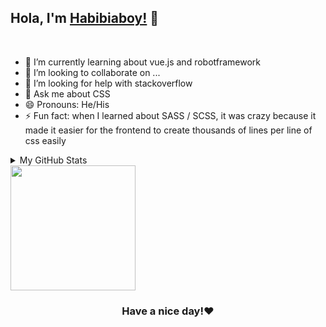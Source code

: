 ## Hola, I'm [Habibiaboy!](https://habibiaboy.my.id/) 👋

<br/>

- 🌱 I’m currently learning about vue.js and robotframework
- 👯 I’m looking to collaborate on ...
- 🤔 I’m looking for help with stackoverflow
- 💬 Ask me about CSS
- 😄 Pronouns: He/His
- ⚡ Fun fact: when I learned about SASS / SCSS, it was crazy because it made it easier for the frontend to create thousands of lines per line of css easily


<details>

<summary>My GitHub Stats</summary>

![Habibiaboy github stats](https://github-readme-stats.vercel.app/api?username=habibiaboy&theme=algolia&show_icons=true)


</details>

<img align='center' src='https://media.giphy.com/media/bcKmIWkUMCjVm/giphy.gif' width='200"'>

<div align="center">

### Have a nice day!❤️

</div>
